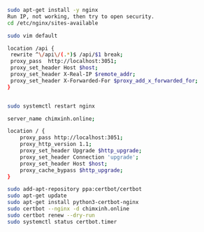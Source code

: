 <!-- install nginx  -->

<!-- 1. Reverse Proxy Nginx -->
```bash
sudo apt-get install -y nginx 
Run IP, not working, then try to open security.
cd /etc/nginx/sites-available

sudo vim default

location /api { 
 rewrite ^\/api\/(.*)$ /api/$1 break;
 proxy_pass  http://localhost:3051;
 proxy_set_header Host $host;
 proxy_set_header X-Real-IP $remote_addr;
 proxy_set_header X-Forwarded-For $proxy_add_x_forwarded_for;
}


sudo systemctl restart nginx
```
<!-- 2. Add domain to nginx configuration -->

```bash
server_name chimxinh.online;

location / {
    proxy_pass http://localhost:3051; 
    proxy_http_version 1.1;
    proxy_set_header Upgrade $http_upgrade;
    proxy_set_header Connection 'upgrade';
    proxy_set_header Host $host;
    proxy_cache_bypass $http_upgrade;
}
```

<!-- 3. add SSL to domain  -->
```bash
sudo add-apt-repository ppa:certbot/certbot
sudo apt-get update
sudo apt-get install python3-certbot-nginx
sudo certbot --nginx -d chimxinh.online
sudo certbot renew --dry-run
sudo systemctl status certbot.timer
```